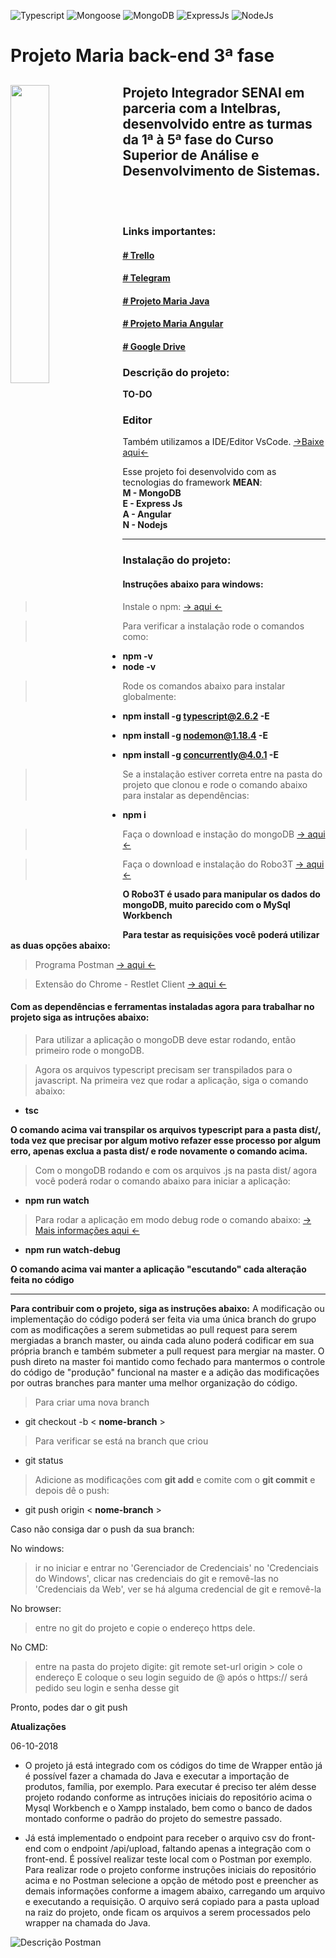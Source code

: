 ![Typescript](https://img.shields.io/badge/Typescript-3.0.3-green.svg)
![Mongoose](https://img.shields.io/badge/Mongoose-5.2.15-green.svg)
![MongoDB](https://img.shields.io/badge/MongoDB-2.2.16-green.svg)
![ExpressJs](https://img.shields.io/badge/ExpressJs-4.16.3-green.svg)
![NodeJs](https://img.shields.io/badge/NodeJs-8.11.4-green.svg)

# Projeto Maria back-end 3ª fase

<h2>
  <img align="left" src="https://cardinalsblog.adw.org/wp-content/uploads/sites/3/2013/05/mothers-day-blog.jpg" width="35%">
  Projeto Integrador SENAI em parceria com a Intelbras, desenvolvido entre as turmas da 1ª à 5ª fase do Curso Superior de Análise e Desenvolvimento de Sistemas.
</h2>
</br>
</br>

### Links importantes:
#### [ # Trello ](https://trello.com/b/TcyF5XC3/3-fase)
#### [ # Telegram ](https://t.me/joinchat/G-7HHFBtas9geUzThI5TVQ)
#### [ # Projeto Maria Java ](https://github.com/senaisc-florianopolis/projeto-maria)
#### [ # Projeto Maria Angular ](https://github.com/senaisc-florianopolis/projeto-maria-2-frontend)
#### [ # Google Drive ](https://drive.google.com/drive/folders/1D-q5BeU-gfoT5DuxaNYGkkIB1ICzTSbi?usp=sharing)

### Descrição do projeto: 
**TO-DO**

### Editor
Também utilizamos a IDE/Editor VsCode. [->Baixe aqui<-](https://code.visualstudio.com/Download)

Esse projeto foi desenvolvido com as tecnologias do framework **MEAN**:</br>
**M - MongoDB**</br>
**E - Express Js**</br>
**A - Angular**</br>
**N - Nodejs**</br>

---

### Instalação do projeto:

#### Instruções abaixo para **windows**:

> Instale o npm: [-> aqui <-](https://www.npmjs.com/get-npm)

>Para verificar a instalação rode o comandos como:
- **npm -v**
- **node -v**

> Rode os comandos abaixo para instalar globalmente:

- **npm install -g typescript@2.6.2 -E**

- **npm install -g nodemon@1.18.4 -E**

- **npm install -g concurrently@4.0.1 -E**

> Se a instalação estiver correta entre na pasta do projeto que clonou e rode o comando abaixo para instalar as dependências:
- **npm i**

> Faça o download e instação do mongoDB [-> aqui <-](https://www.mongodb.com/download-center?jmp=nav#community)

> Faça o download e instalação do Robo3T [-> aqui <-](https://robomongo.org/download)

**O Robo3T é usado para manipular os dados do mongoDB, muito parecido com o MySql Workbench**

**Para testar as requisições você poderá utilizar as duas opções abaixo:**
> Programa Postman [-> aqui <-](https://www.getpostman.com/apps)

> Extensão do Chrome - Restlet Client [-> aqui <-](https://chrome.google.com/webstore/detail/restlet-client-rest-api-t/aejoelaoggembcahagimdiliamlcdmfm)

#### Com as dependências e ferramentas instaladas agora para trabalhar no projeto siga as intruções abaixo:

> Para utilizar a aplicação o mongoDB deve estar rodando, então primeiro rode o mongoDB.

> Agora os arquivos typescript precisam ser transpilados para o javascript. Na primeira vez que rodar a aplicação, siga o comando abaixo:
- **tsc**

**O comando acima vai transpilar os arquivos typescript para a pasta dist/, toda vez que precisar por algum motivo refazer esse processo por algum erro, apenas exclua a pasta dist/ e rode novamente o comando acima.**

> Com o mongoDB rodando e com os arquivos .js na pasta dist/ agora você poderá rodar o comando abaixo para iniciar a aplicação:
- **npm run watch**

> Para rodar a aplicação em modo debug rode o comando abaixo: [ -> Mais informações aqui <-](https://github.com/Microsoft/vscode-recipes/tree/master/nodemon)
- **npm run watch-debug**

**O comando acima vai manter a aplicação "escutando" cada alteração feita no código**

---

**Para contribuir com o projeto, siga as instruções abaixo:**
A modificação ou implementação do código poderá ser feita via uma única branch do grupo com as modificações a serem submetidas ao pull request para serem mergiadas a branch master, ou ainda cada aluno poderá codificar em sua própria branch e também submeter a pull request para mergiar na master. O push direto na master foi mantido como fechado para mantermos o controle do código de "produção" funcional na master e a adição das modificações por outras branches para manter uma melhor organização do código.


> Para criar uma nova branch
- git checkout -b < **nome-branch** >
> Para verificar se está na branch que criou
- git status 
> Adicione as modificações com **git add** e comite com o **git commit** e depois dê o push:
- git push origin < **nome-branch** >


Caso não consiga dar o push da sua branch:

No windows:
> ir no iniciar e entrar no 'Gerenciador de Credenciais'
> no 'Credenciais do Windows', clicar nas credenciais do git e removê-las
> no 'Credenciais da Web', ver se há alguma credencial de git e removê-la

No browser:
> entre no git do projeto e copie o endereço https dele.

No CMD:
> entre na pasta do projeto
> digite: git remote set-url origin 
	> cole o endereço E coloque o seu login seguido de @ após o https://
	será pedido seu login e senha desse git

Pronto, podes dar o git push

**Atualizações**

06-10-2018

- O projeto já está integrado com os códigos do time de Wrapper então já é possível fazer a chamada do Java e executar a importação de produtos, família, por exemplo. Para executar é preciso ter além desse projeto rodando conforme as intruções iniciais do repositório acima o Mysql Workbench e o Xampp instalado, bem como o banco de dados montado conforme o padrão do projeto do semestre passado.

- Já está implementado o endpoint para receber o arquivo csv do front-end com o endpoint /api/upload, faltando apenas a integração com o front-end.
É possível realizar teste local com o Postman por exemplo. Para realizar rode o projeto conforme instruções iniciais do repositório acima e no Postman selecione a opção de método post e preencher as demais informações conforme a imagem abaixo, carregando um arquivo e executando a requisição. O arquivo será copiado para a pasta upload na raiz do projeto, onde ficam os arquivos a serem processados pelo wrapper na chamada do Java.

![Descrição Postman](https://uploaddeimagens.com.br/images/001/657/139/full/postman.png?1538867467)